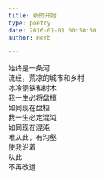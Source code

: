 ```yaml
---  
title: 新的开始  
type: poetry  
date: 2016-01-01 00:50:50  
author: Herb  

---  
```

始终是一条河  
流经，荒凉的城市和乡村  
冰冷钢铁和树木    
我一生必将盘桓  
如同现在盘桓  
我一生必定混沌  
如同现在混沌    
唯从此，有沟壑  
使我沿着  
从此  
不再改道  
